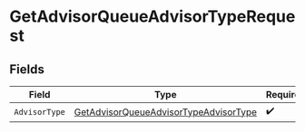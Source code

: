 # GetAdvisorQueueAdvisorTypeRequest


## Fields

| Field                                                                                                     | Type                                                                                                      | Required                                                                                                  | Description                                                                                               |
| --------------------------------------------------------------------------------------------------------- | --------------------------------------------------------------------------------------------------------- | --------------------------------------------------------------------------------------------------------- | --------------------------------------------------------------------------------------------------------- |
| `AdvisorType`                                                                                             | [GetAdvisorQueueAdvisorTypeAdvisorType](../../models/operations/getadvisorqueueadvisortypeadvisortype.md) | :heavy_check_mark:                                                                                        | N/A                                                                                                       |